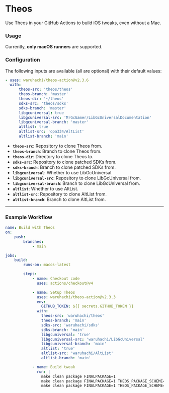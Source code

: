 # Theos

Use Theos in your GitHub Actions to build iOS tweaks, even without a Mac.

### Usage

Currently, **only macOS runners** are supported.

### Configuration

The following inputs are available (all are optional) with their default values:

```yaml
- uses: waruhachi/theos-action@v2.3.6
  with:
      theos-src: 'theos/theos'
      theos-branch: 'master'
      theos-dir: '~/theos'
      sdks-src: 'theos/sdks'
      sdks-branch: 'master'
      libgcuniversal: true
      libgcuniversal-src: 'MrGcGamer/LibGcUniversalDocumentation'
      libgcuniversal-branch: 'master'
      altlist: true
      altlist-src: 'opa334/AltList'
      altlist-branch: 'main'
```

-   **`theos-src`**: Repository to clone Theos from.
-   **`theos-branch`**: Branch to clone Theos from.
-   **`theos-dir`**: Directory to clone Theos to.
-   **`sdks-src`**: Repository to clone patched SDKs from.
-   **`sdks-branch`**: Branch to clone patched SDKs from.
-   **`libgcuniversal`**: Whether to use LibGcUniversal.
-   **`libgcuniversal-src`**: Repository to clone LibGcUniversal from.
-   **`libgcuniversal-branch`**: Branch to clone LibGcUniversal from.
-   **`altlist`**: Whether to use AltList.
-   **`altlist-src`**: Repository to clone AltList from.
-   **`altlist-branch`**: Branch to clone AltList from.

---

### Example Workflow

```yaml
name: Build with Theos
on:
    push:
        branches:
            - main

jobs:
    build:
        runs-on: macos-latest

        steps:
            - name: Checkout code
              uses: actions/checkout@v4

            - name: Setup Theos
              uses: waruhachi/theos-action@v2.3.3
              env:
                GITHUB_TOKEN: ${{ secrets.GITHUB_TOKEN }}
              with:
                theos-src: 'waruhachi/theos'
                theos-branch: 'main'
                sdks-src: 'waruhachi/sdks'
                sdks-branch: 'main'
                libgcuniversal: 'true'
                libgcuniversal-src: 'waruhachi/LibGcUniversal'
                libgcuniversal-branch: 'main'
                altlist: 'true'
                altlist-src: 'waruhachi/AltList'
                altlist-branch: 'main'

            - name: Build tweak
              run: |
                make clean package FINALPACKAGE=1
                make clean package FINALPACKAGE=1 THEOS_PACKAGE_SCHEME=rootless
                make clean package FINALPACKAGE=1 THEOS_PACKAGE_SCHEME=roothide
```
